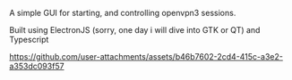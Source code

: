 A simple GUI for starting, and controlling openvpn3 sessions.

Built using ElectronJS (sorry, one day i will dive into GTK or QT) and Typescript


https://github.com/user-attachments/assets/b46b7602-2cd4-415c-a3e2-a353dc093f57

